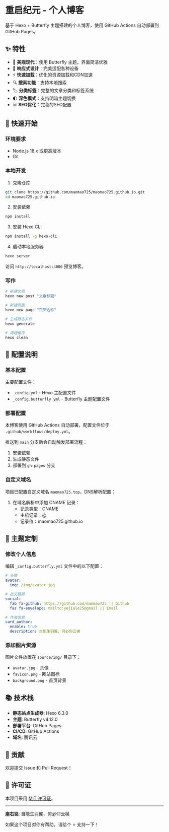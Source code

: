 # 重启纪元 - 个人博客

基于 Hexo + Butterfly 主题搭建的个人博客，使用 GitHub Actions 自动部署到 GitHub Pages。

## ✨ 特性

- 🎨 **美观现代**：使用 Butterfly 主题，界面简洁优雅
- 📱 **响应式设计**：完美适配各种设备
- ⚡ **快速加载**：优化的资源加载和CDN加速
- 🔍 **搜索功能**：支持本地搜索
- 🏷️ **分类标签**：完整的文章分类和标签系统
- 🌓 **深色模式**：支持明暗主题切换
- 📊 **SEO优化**：完善的SEO配置

## 🚀 快速开始

### 环境要求

- Node.js 18.x 或更高版本
- Git

### 本地开发

1. 克隆仓库
```bash
git clone https://github.com/maomao725/maomao725.github.io.git
cd maomao725.github.io
```

2. 安装依赖
```bash
npm install
```

3. 安装 Hexo CLI
```bash
npm install -g hexo-cli
```

4. 启动本地服务器
```bash
hexo server
```

访问 `http://localhost:4000` 预览博客。

### 写作

```bash
# 新建文章
hexo new post "文章标题"

# 新建页面
hexo new page "页面名称"

# 生成静态文件
hexo generate

# 清理缓存
hexo clean
```

## 📝 配置说明

### 基本配置

主要配置文件：
- `_config.yml` - Hexo 主配置文件
- `_config.butterfly.yml` - Butterfly 主题配置文件

### 部署配置

本博客使用 GitHub Actions 自动部署，配置文件位于 `.github/workflows/deploy.yml`。

推送到 `main` 分支后会自动触发部署流程：
1. 安装依赖
2. 生成静态文件
3. 部署到 `gh-pages` 分支

### 自定义域名

项目已配置自定义域名 `maomao725.top`，DNS解析配置：

1. 在域名解析中添加 CNAME 记录：
   - 记录类型：CNAME
   - 主机记录：@
   - 记录值：maomao725.github.io

## 🎨 主题定制

### 修改个人信息

编辑 `_config.butterfly.yml` 文件中的以下配置：

```yaml
# 头像
avatar:
  img: /img/avatar.jpg

# 社交链接
social:
  fab fa-github: https://github.com/maomao725 || Github
  fas fa-envelope: mailto:yejiale25@gmail || Email

# 作者信息
card_author:
  enable: true
  description: 自能生羽翼，何必仰云梯
```

### 添加图片资源

图片文件放置在 `source/img/` 目录下：
- `avatar.jpg` - 头像
- `favicon.png` - 网站图标
- `background.png` - 首页背景

## 📚 技术栈

- **静态站点生成器**: Hexo 6.3.0
- **主题**: Butterfly v4.12.0
- **部署平台**: GitHub Pages
- **CI/CD**: GitHub Actions
- **域名**: 腾讯云

## 🤝 贡献

欢迎提交 Issue 和 Pull Request！

## 📄 许可证

本项目采用 [MIT 许可证](LICENSE)。

---

**座右铭**: 自能生羽翼，何必仰云梯

如果这个项目对你有帮助，请给个 ⭐️ 支持一下！